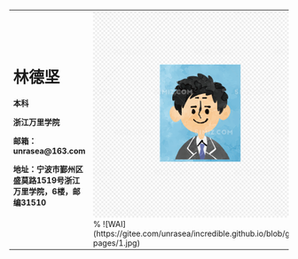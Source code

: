 <table border="0">
  <tr>
    <td width="75%">
      <h1>林德坚</h1>
      <p><b>本科</b></p>
      <p><b>浙江万里学院</b></p>
      <p><b>邮箱：unrasea@163.com</b></p>
      <p><b>地址：宁波市鄞州区盛莫路1519号浙江万里学院，6楼，邮编31510</b></p>
    </td>
    <td width="25%">
      <img src="/107b7865_E907871_82cf8414.png" width="100%">      % ![WAI](https://gitee.com/unrasea/incredible.github.io/blob/gh-pages/1.jpg)
    </td>
  </tr>
</table>
